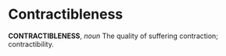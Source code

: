 # Contractibleness

**CONTRACTIBLENESS**, _noun_ The quality of suffering contraction; contractibility.